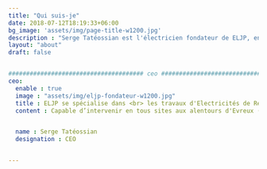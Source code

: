 ```yaml
---
title: "Qui suis-je"
date: 2018-07-12T18:19:33+06:00
bg_image: 'assets/img/page-title-w1200.jpg'
description : "Serge Tatéossian est l'électricien fondateur de ELJP, entreprise basée près d'Evreux (27)"
layout: "about"
draft: false


###################################### ceo ########################################
ceo:
  enable : true
  image : "assets/img/eljp-fondateur-w1200.jpg"
  title : ELJP se spécialise dans <br> les travaux d'Electricités de Réhabilitation
  content : Capable d’intervenir en tous sites aux alentours d'Evreux (27), chez les particuliers comme chez les professionnels. De taille humaine, ELJP possède une expérience de plus 30 ans dans son secteur, enrichie et approfondie continuellement à travers des réactualisations de ses connaissances (produits nouveaux, normes...). <br> <br> ELJP jouit d'un savoir-faire, de compétence et professionnalisme dignes de confiance. Je respecte les délais d'exécution et prend une part active à la protection de l'environnement au cours des chantiers en évitant le gaspillage et en utilisant des produits et matériels respectueux de l'environnement. <br> <br> Choisir de travailler avec l'entreprise ELECTRICTE LE JUSTE PRIX, c’est s'assurer de la parfaite maîtrise de vos projets. La satisfaction de mes clients est primordiale, car je la considère le secret de réussite pour toute entreprise! <br> <br> Je guide et conseille mes clients du mieux possible, leur permettant de trouver le plus juste rapport qualité-prix. Cela concerne les travaux de toute nature (création, extension, modification, rénovation. <br> <br> Vous pouvez trouver plus d'informations au sujets de mes prestations [ici](/service/). <br> <br> N'hésitez pas à me contacter via la [section dédiée](/contact/) afin d'étudier ensemble votre projet.


  name : Serge Tatéossian
  designation : CEO


---
```


